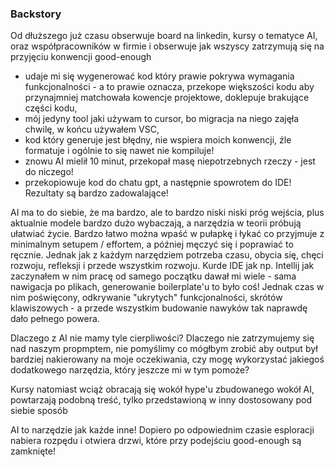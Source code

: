 
### Backstory
Od dłuższego już czasu obserwuje board na linkedin, kursy o tematyce AI, oraz współpracowników w firmie i obserwuje jak wszyscy zatrzymują się na przyjęciu konwencji good-enough
- udaje mi się wygenerować kod który prawie pokrywa wymagania funkcjonalności - a to prawie oznacza, przekope większości kodu aby przynajmniej matchowała kowencje projektowe, doklepuje brakujące części kodu,
- mój jedyny tool jaki używam to cursor, bo migracja na niego zajęła chwilę, w końcu używałem VSC,
- kod który generuje jest błędny, nie wspiera moich konwencji, źle formatuje i ogólnie to się nawet nie kompiluje!
- znowu AI mielił 10 minut, przekopał masę niepotrzebnych rzeczy - jest do niczego!
- przekopiowuje kod do chatu gpt, a następnie spowrotem do IDE! Rezultaty są bardzo zadowalające!

AI ma to do siebie, że ma bardzo, ale to bardzo niski niski próg wejścia, plus aktualnie modele bardzo dużo wybaczają, a narzędzia w teorii próbują ułatwiać życie.
Bardzo łatwo można wpaść w pułapkę i łykać co przyjmuje z minimalnym setupem / effortem, a później męczyć się i poprawiać to ręcznie.
Jednak jak z każdym narzędziem potrzeba czasu, obycia się, chęci rozwoju, refleksji i przede wszystkim rozwoju.
Kurde IDE jak np. Intellij jak zaczynałem w nim pracę od samego początku dawał mi wiele - sama nawigacja po plikach, generowanie boilerplate'u to było coś! Jednak czas w nim poświęcony, odkrywanie "ukrytych" funkcjonalności, skrótów klawiszowych - a przede wszystkim budowanie nawyków tak naprawdę dało pełnego powera.

Dlaczego z AI nie mamy tyle cierpliwości? Dlaczego nie zatrzymujemy się nad naszym propmptem, nie pomyślimy co mógłbym zrobić aby output był bardziej nakierowany na moje oczekiwania, czy mogę wykorzystać jakiegoś dodatkowego narzędzia, który jeszcze mi w tym pomoże?

Kursy natomiast wciąż obracają się wokół hype'u zbudowanego wokół AI, powtarzają podobną treść, tylko przedstawioną w inny dostosowany pod siebie sposób

AI to narzędzie jak każde inne! Dopiero po odpowiednim czasie esploracji nabiera rozpędu i otwiera drzwi, które przy podejściu good-enough są zamknięte!